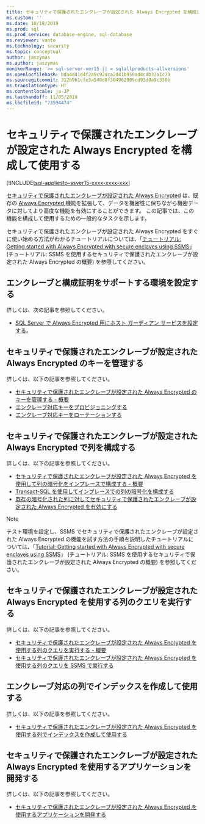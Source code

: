 ```yaml
---
title: セキュリティで保護されたエンクレーブが設定された Always Encrypted を構成して使用する | Microsoft Docs
ms.custom: ''
ms.date: 10/18/2019
ms.prod: sql
ms.prod_service: database-engine, sql-database
ms.reviewer: vanto
ms.technology: security
ms.topic: conceptual
author: jaszymas
ms.author: jaszymas
monikerRange: '>= sql-server-ver15 || = sqlallproducts-allversions'
ms.openlocfilehash: bda4d41d4f2a9c92dca2d41b959ad4c4b32a1c79
ms.sourcegitcommit: 312b961cfe3a540d8f304962909cd93d0a9c330b
ms.translationtype: HT
ms.contentlocale: ja-JP
ms.lasthandoff: 11/05/2019
ms.locfileid: "73594474"
---
```

# <a name="configure-and-use-always-encrypted-with-secure-enclaves"></a>セキュリティで保護されたエンクレーブが設定された Always Encrypted を構成して使用する 

[!INCLUDE[tsql-appliesto-ssver15-xxxx-xxxx-xxx](../../../includes/tsql-appliesto-ssver15-xxxx-xxxx-xxx.md)]

[セキュリティで保護されたエンクレーブが設定された Always Encrypted](always-encrypted-enclaves.md) は、既存の [Always Encrypted ](always-encrypted-database-engine.md) 機能を拡張して、データを機密性に保ちながら機密データに対してより高度な機能を有効にすることができます。 この記事では、この機能を構成して使用するための一般的なタスクを示します。

セキュリティで保護されたエンクレーブが設定された Always Encrypted をすぐに使い始める方法がわかるチュートリアルについては、「[チュートリアル: Getting started with Always Encrypted with secure enclaves using SSMS](../tutorial-getting-started-with-always-encrypted-enclaves.md)」 (チュートリアル: SSMS を使用するセキュリティで保護されたエンクレーブが設定された Always Encrypted の概要) を参照してください。

## <a name="set-up-your-environment-to-support-enclaves-and-attestation"></a>エンクレーブと構成証明をサポートする環境を設定する
詳しくは、次の記事を参照してください。
- [SQL Server で Always Encrypted 用にホスト ガーディアン サービスを設定する](https://docs.microsoft.com/windows-server/security/set-up-hgs-for-always-encrypted-in-sql-server)。

## <a name="manage-keys-for-always-encrypted-with-secure-enclaves"></a>セキュリティで保護されたエンクレーブが設定された Always Encrypted のキーを管理する
詳しくは、以下の記事を参照してください。
- [セキュリティで保護されたエンクレーブが設定された Always Encrypted のキーを管理する - 概要](always-encrypted-enclaves-manage-keys.md)
- [エンクレーブ対応キーをプロビジョニングする](always-encrypted-enclaves-provision-keys.md)
- [エンクレーブ対応キーをローテーションする](always-encrypted-enclaves-rotate-keys.md)

## <a name="configure-columns-with-always-encrypted-with-secure-enclaves"></a>セキュリティで保護されたエンクレーブが設定された Always Encrypted で列を構成する
詳しくは、以下の記事を参照してください。
- [セキュリティで保護されたエンクレーブが設定された Always Encrypted を使用して列の暗号化をインプレースで構成する - 概要](always-encrypted-enclaves-configure-encryption.md)
- [Transact-SQL を使用してインプレースでの列の暗号化を構成する](always-encrypted-enclaves-configure-encryption-tsql.md)
- [既存の暗号化された列に対してセキュリティで保護されたエンクレーブが設定された Always Encrypted を有効にする](always-encrypted-enclaves-enable-for-encrypted-columns.md)

> [!NOTE]
> テスト環境を設定し、SSMS でセキュリティで保護されたエンクレーブが設定された Always Encrypted の機能を試す方法の手順を説明したチュートリアルについては、「[Tutorial: Getting started with Always Encrypted with secure enclaves using SSMS](../tutorial-getting-started-with-always-encrypted-enclaves.md)」 (チュートリアル: SSMS を使用するセキュリティで保護されたエンクレーブが設定された Always Encrypted の概要) を参照してください。

## <a name="query-columns-using-always-encrypted-with-secure-enclaves"></a>セキュリティで保護されたエンクレーブが設定された Always Encrypted を使用する列のクエリを実行する
詳しくは、以下の記事を参照してください。
- [セキュリティで保護されたエンクレーブが設定された Always Encrypted を使用する列のクエリを実行する - 概要](always-encrypted-enclaves-query-columns.md)
- [セキュリティで保護されたエンクレーブが設定された Always Encrypted を使用する列のクエリを SSMS で実行する](always-encrypted-enclaves-query-columns-ssms.md)

## <a name="create-and-use-indexes-on-enclave-enabled-columns"></a>エンクレーブ対応の列でインデックスを作成して使用する
詳しくは、以下の記事を参照してください。
- [セキュリティで保護されたエンクレーブが設定された Always Encrypted を使用する列でインデックスを作成して使用する](always-encrypted-enclaves-create-use-indexes.md)

## <a name="develop-applications-using-always-encrypted-with-secure-enclaves"></a>セキュリティで保護されたエンクレーブが設定された Always Encrypted を使用するアプリケーションを開発する
詳しくは、以下の記事を参照してください。
- [セキュリティで保護されたエンクレーブが設定された Always Encrypted を使用するアプリケーションを開発する](always-encrypted-enclaves-client-development.md)
